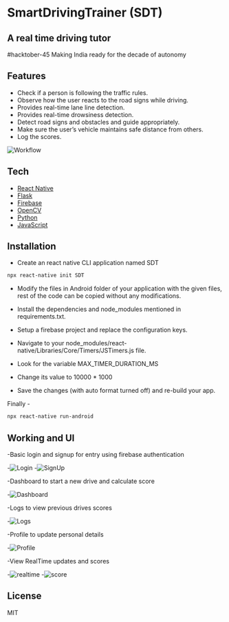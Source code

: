 # SmartDrivingTrainer (SDT)
## A real time driving tutor
#hacktober-45
Making India ready for the decade of autonomy


## Features

- Check if a person is following the traffic rules.
- Observe how the user reacts to the road signs while driving.
- Provides real-time lane line detection.
- Provides real-time drowsiness detection.
- Detect road signs and obstacles and guide appropriately.
- Make sure the user’s vehicle maintains safe distance from others.
- Log the scores.

![Workflow](https://github.com/yashmittal-ym/SDT/blob/Main/Themes/workflow.jpeg?raw=true)


## Tech
- [React Native](https://reactnative.dev/)
- [Flask](https://flask.palletsprojects.com/en/2.0.x/)
- [Firebase](https://firebase.google.com/)
- [OpenCV](https://opencv.org/)
- [Python](https://www.python.org/)
- [JavaScript](https://www.javascript.com/)


## Installation

- Create an react native CLI application named SDT
```sh
npx react-native init SDT
```

- Modify the files in Android folder of your application with the given files, rest of the code can be copied without any modifications.

- Install the dependencies and node_modules mentioned in requirements.txt.
- Setup a firebase project and replace the configuration keys.

- Navigate to your node_modules/react-native/Libraries/Core/Timers/JSTimers.js file.
- Look for the variable MAX_TIMER_DURATION_MS
- Change its value to 10000 * 1000
- Save the changes (with auto format turned off) and re-build your app.

Finally -
```sh
npx react-native run-android
```

## Working and UI

-Basic login and signup for entry using firebase authentication


-![Login](https://github.com/yashmittal-ym/SDT/blob/Main/Themes/login.png?raw=true) -![SignUp](https://github.com/yashmittal-ym/SDT/blob/Main/Themes/signup.png?raw=true)


-Dashboard to start a new drive and calculate score


-![Dashboard](https://github.com/yashmittal-ym/SDT/blob/Main/Themes/dashboard.png?raw=true)


-Logs to view previous drives scores


-![Logs](https://github.com/yashmittal-ym/SDT/blob/Main/Themes/logs2.png?raw=true)


-Profile to update personal details


-![Profile](https://github.com/yashmittal-ym/SDT/blob/Main/Themes/profile.png?raw=true)


-View RealTime updates and scores


-![realtime](https://github.com/yashmittal-ym/SDT/blob/Main/Themes/realtime.png?raw=true) -![score](https://github.com/yashmittal-ym/SDT/blob/Main/Themes/score.png?raw=true)

## License

MIT
